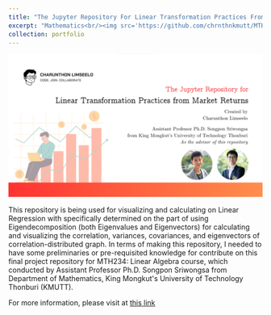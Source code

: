 ```yaml
---
title: "The Jupyter Repository For Linear Transformation Practices From Market Returns"
excerpt: "Mathematics<br/><img src='https://github.com/chrnthnkmutt/MTH234_LinearTransformation/raw/main/banner.png'>"
collection: portfolio
---
```


![](https://github.com/chrnthnkmutt/MTH234_LinearTransformation/raw/main/banner.png)

This repository is being used for visualizing and calculating on Linear Regression with specifically determined on the part of using Eigendecomposition (both Eigenvalues and Eigenvectors) for calculating and visualizing the correlation, variances, covariances, and eigenvectors of correlation-distributed graph. In terms of making this repository, I needed to have some preliminaries or pre-requisited knowledge for contribute on this final project repository for MTH234: Linear Algebra course, which conducted by Assistant Professor Ph.D. Songpon Sriwongsa from Department of Mathematics, King Mongkut's University of Technology Thonburi (KMUTT).

For more information, please visit at [this link](https://github.com/chrnthnkmutt/MTH234_LinearTransformation)